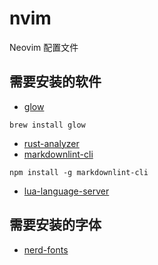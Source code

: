 # nvim

Neovim 配置文件

## 需要安装的软件

* [glow](https://github.com/charmbracelet/glow)

```shell
brew install glow
```

* [rust-analyzer](https://rust-analyzer.github.io)
* [markdownlint-cli](https://github.com/igorshubovych/markdownlint-cli)

```shell
npm install -g markdownlint-cli
```

* [lua-language-server](https://github.com/sumneko/lua-language-server)

## 需要安装的字体

* [nerd-fonts](https://www.nerdfonts.com)
